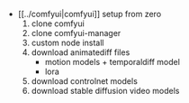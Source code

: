 - [[../comfyui|comfyui]] setup from zero
  1. clone comfyui
  2. clone comfyui-manager
  3. custom node install
  4. download animatediff files 
     - motion models + temporaldiff model
     - lora
  5. download controlnet models
  6. download stable diffusion video models
